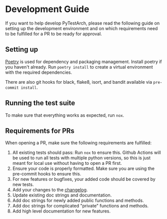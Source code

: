# Development Guide

If you want to help develop PyTestArch, please read the following guide on setting up the development environment 
and on which requirements need to be fulfilled for a PR to be ready for approval.

## Setting up
[Poetry](https://python-poetry.org/) is used for dependency and packaging management. Install poetry if you haven't already.
Run `poetry install` to create a virtual environment with the required dependencies.

There are also git hooks for black, flake8, isort, and bandit available via `pre-commit install`.

## Running the test suite
To make sure that everything works as expected, run `nox`.


## Requirements for PRs
When opening a PR, make sure the following requirements are fulfilled:
1. All existing tests should pass: Run `nox` to ensure this. Github Actions will be used to run all tests with multiple python versions, so this is just meant for local use without having to open a PR first.
2. Ensure your code is properly formatted. Make sure you are using the pre-commit hooks to ensure this.
3. For new features or bugfixes, your added code should be covered by new tests.
4. Add your changes to the [changelog](docs/changelog.md).
5. Update existing doc strings and documentation.
6. Add doc strings for newly added public functions and methods.
7. Add doc strings for complicated "private" functions and methods.
8. Add high level documentation for new features.
